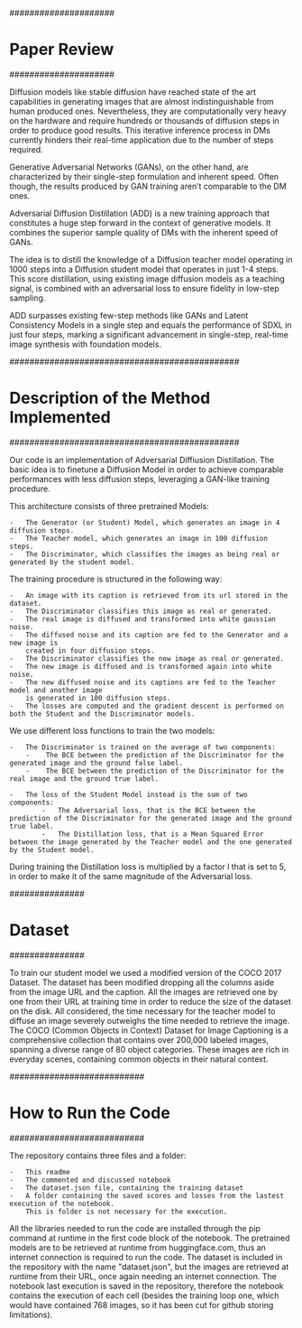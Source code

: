 #####################
#	Paper Review    #
#####################

Diffusion models like stable diffusion have reached state of the art capabilities in generating images that are almost indistinguishable from human produced ones. Nevertheless, they are computationally very heavy on the hardware and require hundreds or thousands of diffusion steps in order to produce good results. This iterative inference process in DMs currently hinders their real-time application due to the number of steps required.

Generative Adversarial Networks (GANs), on the other hand, are characterized by their single-step formulation and inherent speed. Often though, the results produced by GAN training aren’t comparable to the DM ones.

Adversarial Diffusion Distillation (ADD) is a new training approach that constitutes a huge step forward in the context of generative models. It combines the superior sample quality of DMs with the inherent speed of GANs.

The idea is to distill the knowledge of a Diffusion teacher model operating in 1000 steps into a Diffusion student model that operates in just 1-4 steps. This score distillation, using existing image diffusion models as a teaching signal, is combined with an adversarial loss to ensure fidelity in low-step sampling.

ADD surpasses existing few-step methods like GANs and Latent Consistency Models in a single step and equals the performance of SDXL in just four steps, marking a significant advancement in single-step, real-time image synthesis with foundation models.


##############################################
#	Description of the Method Implemented    #
##############################################


Our code is an implementation of Adversarial Diffiusion Distillation. The basic idea is to finetune a Diffusion Model in order to achieve comparable performances with less diffusion steps, leveraging a GAN-like training procedure.


This architecture consists of three pretrained Models:

	-	The Generator (or Student) Model, which generates an image in 4 diffusion steps.
	-	The Teacher model, which generates an image in 100 diffusion steps.
	-	The Discriminator, which classifies the images as being real or generated by the student model.
	
The training procedure is structured in the following way:

	-	An image with its caption is retrieved from its url stored in the dataset. 
	-	The Discriminator classifies this image as real or generated.
	-	The real image is diffused and transformed into white gaussian noise.
	-	The diffused noise and its caption are fed to the Generator and a new image is
		created in four diffusion steps.
	-	The Discriminator classifies the new image as real or generated.
	-	The new image is diffused and is transformed again into white noise.
	-	The new diffused noise and its captions are fed to the Teacher model and another image
		is generated in 100 diffusion steps.
	-	The losses are computed and the gradient descent is performed on both the Student and the Discriminator models.
		
We use different loss functions to train the two models:

	-	The Discriminator is trained on the average of two components:
		-	 The BCE between the prediction of the Discriminator for the generated image and the ground false label.
		-	 The BCE between the prediction of the Discriminator for the real image and the ground true label.
  
  	-	The loss of the Student Model instead is the sum of two components:
			-	The Adversarial loss, that is the BCE between the prediction of the Discriminator for the generated image and the ground true label.
   			-	The Distillation loss, that is a Mean Squared Error between the image generated by the Teacher model and the one generated by the Student model.
				
During training the Distillation loss is multiplied by a factor l that is set to 5, in order to make it of the same magnitude of the Adversarial loss.


###############
#	Dataset   #
###############

To train our student model we used a modified version of the COCO 2017 Dataset. The dataset has been modified dropping all the columns aside from the image URL and the caption. All the images are retrieved one by one from their URL at training time in order to reduce the size of the dataset on the disk. All considered, the time necessary for the teacher model to diffuse an image severely outweighs the time needed to retrieve the image. The COCO (Common Objects in Context) Dataset for Image Captioning is a comprehensive collection that contains over 200,000 labeled images, spanning a diverse range of 80 object categories. These images are rich in everyday scenes, containing common objects in their natural context.


###########################
#	How to Run the Code   #
###########################

The repository contains three files and a folder: 

	-	This readme
	-	The commented and discussed notebook
	-	The dataset.json file, containing the training dataset
	-	A folder containing the saved scores and losses from the lastest execution of the notebook. 
 		This is folder is not necessary for the execution.


All the libraries needed to run the code are installed through the pip command at runtime in the first code block of the notebook.
The pretrained models are to be retrieved at runtime from huggingface.com, thus an internet connection is required to run the code.
The dataset is included in the repository with the name "dataset.json", but the images are retrieved at runtime from their URL, once again needing an internet connection.
The notebook last execution is saved in the repository, therefore the notebook contains the execution of each cell (besides the training loop one,
which would have contained 768 images, so it has been cut for github storing limitations).



		
